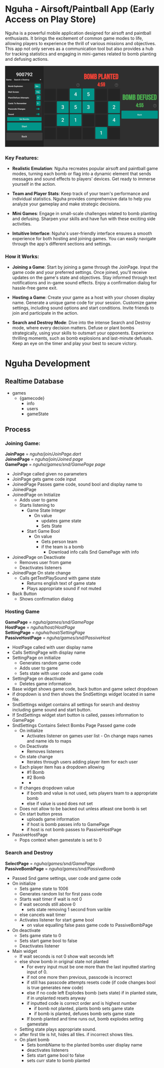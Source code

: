 # Nguha - Airsoft/Paintball App (Early Access on Play Store)

Nguha is a powerful mobile application designed for airsoft and paintball enthusiasts. It brings the excitement of common game modes to life, allowing players to experience the thrill of various missions and objectives. This app not only serves as a communication tool but also provides a hub for tracking statistics and engaging in mini-games related to bomb planting and defusing actions.

![](Screenshots.png)

### Key Features:

- **Realistic Emulation**: Nguha recreates popular airsoft and paintball game modes, turning each bomb or flag into a dynamic element that sends messages and sound effects to players' devices. Get ready to immerse yourself in the action.

- **Team and Player Stats**: Keep track of your team's performance and individual statistics. Nguha provides comprehensive data to help you analyze your gameplay and make strategic decisions.

- **Mini Games**: Engage in small-scale challenges related to bomb planting and defusing. Sharpen your skills and have fun with these exciting side activities.

- **Intuitive Interface**: Nguha's user-friendly interface ensures a smooth experience for both hosting and joining games. You can easily navigate through the app's different sections and settings.

### How it Works:

- **Joining a Game**:
Start by joining a game through the JoinPage.
Input the game code and your preferred settings.
Once joined, you'll receive updates on the game's state and objectives.
Stay informed through text notifications and in-game sound effects.
Enjoy a confirmation dialog for hassle-free game exit.   

- **Hosting a Game**:
Create your game as a host with your chosen display name.
Generate a unique game code for your session.
Customize game settings, including sound options and start conditions.
Invite friends to join and participate in the action.   

- **Search and Destroy Mode**:
Dive into the intense Search and Destroy mode, where every decision matters.
Defuse or plant bombs strategically, using your skills to outsmart your opponents.
Experience thrilling moments, such as bomb explosions and last-minute defusals.
Keep an eye on the timer and play your best to secure victory.

# Nguha Development

## Realtime Database
- games
    - {gamecode}
        - info
        - users
        - gameState

## Process
### Joining Game:
**JoinPage** = *nguha/join/JoinPage.dart*   
**JoinedPage** = *nguha/join/Joined page*   
**GamePage**  = *nguha/games/snd/GamePage page*    
- JoinPage called given no parameters
- JoinPage gets game code input
- JoinedPage Passes game code, sound bool and display name to JoinedPage
- JoinedPage on Initialize
    - Adds user to game
    - Starts listening to
        - Game State Integer
            - On value 
                - updates game state
                - Sets State
        - Start Game Bool
            - On value
                - Gets person team
                - if the team is a bomb
                    - Download info calls Snd GamePage with info
- JoinedPage on Deactivate
    - Removes user from game
    - Deactivates listeners
- JoinedPage On state change
    - Calls getTextPlaySound with game state
        - Returns english text of game state
        - Plays appropriate sound if not muted
- Back Button
    - Shows confirmation dialog

### Hosting Game
**GamePage**  = *nguha/games/snd/GamePage*      
**HostPage**  = *nguha/host/HostPage*    
**SettingPage**  = *nguha/host/SettingPage*  
**PassiveHostPage**  = *nguha/games/snd/PassiveHost*  
- HostPage called with user display name
- Calls SettingPage with display name
- SettingPage on initialize
    - Generates random game code
    - Adds user to game
    - Sets state with user code and game code
- SettingPage on deactivate
    - Deletes game information
- Base widget shows game code, back button and game select dropdown
- if dropdown is snd then shows the SndSettings widget located in same file.
- SndSettings widget contains all settings for search and destroy including game sound and start button.
- If SndSettings widget start button is called, passes information to GamePage
- SndSettings Contains Select Bombs Page Passed game code
    - On initialize 
        - Activates listener on games user list 
                - On change maps names and name ids to maps
    - On Deactivate
        - Removes listeners
    - On state change
        - Iterates through users adding player item for each user
    - Each player item has a dropdown allowing
        - #1 Bomb
        - #2 Bomb
        - -
    - If changes dropdown value
        - if bomb and value is not used, sets players team to a appropriate bomb
        - else if value is used does not set
    - Does not allow to be backed out unless atleast one bomb is set
    - On start button press
        - uploads game information
        - if host is bomb passes info to GamePage
        - if host is not bomb passes to PassiveHostPage
- PassiveHostPage
    - Pops context when gamestate is set to 0

    

### Search and Destroy 
**SelectPage**  = *nguha/games/snd/GamePage*   
**PassiveBombPage**  = *nguha/games/snd/PassiveBomb*   

- Passed Snd game settings, user code and game code
- On initialize 
    - Sets game state to 1006
    - Generates random list for first pass code
    - Starts wait timer if wait is not 0
    - if wait seconds still above 0
        - sets state removing 1 second from varible
    - else cancels wait timer
    - Activates listener for start game bool
        - on value equalling false pass game code to PassiveBombPage
- On deactivate 
    - Sets game state to 0
    - Sets start game bool to false
    - Deactivates listener
- Main widget
    - If wait seconds is not 0 show wait seconds left
    - else show bomb in original state not planted
        - For every input must be one more than the last inputted starting input of 0.
        - if not one more then previous, passcode is incorrect
        - if still has passcode attempts resets code (if code changes bool is true generates new code)
        - else if no code left Explodes bomb (sets state) if in planted state, if in unplanted resets anyway
        - if inputted code is correct order and is highest number
            - if bomb not planted, plants bomb sets game state
            - if bomb is planted, defuses bomb sets game state
        - If bomb planted and time runs out, bomb explodes setting gamestate
    - Setting state plays appropriate sound.
    - after first tile is hit, hides all tiles. if incorrect shows tiles.
    - On plant bomb
        - Sets bombName to the planted bombs user display name
        - deactivates listeners
        - Sets start game bool to false
        - sets curr state to bomb planted






